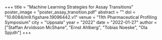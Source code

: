 +++
title = "Machine Learning Strategies for Assay Transitions"
poster_image = "poster_assay_transition.pdf"
abstract = ""
doi = "10.6084/m9.figshare.19096442.v1"
venue = "11th Pharmaceutical Profiling Symposium"
city = "Uppsala"
year = "2022"
date = "2022-01-27"
author = ["Staffan Arvidsson McShane", "Ernst Ahlberg", "Tobias Noeske", "Ola Spjuth"]
+++